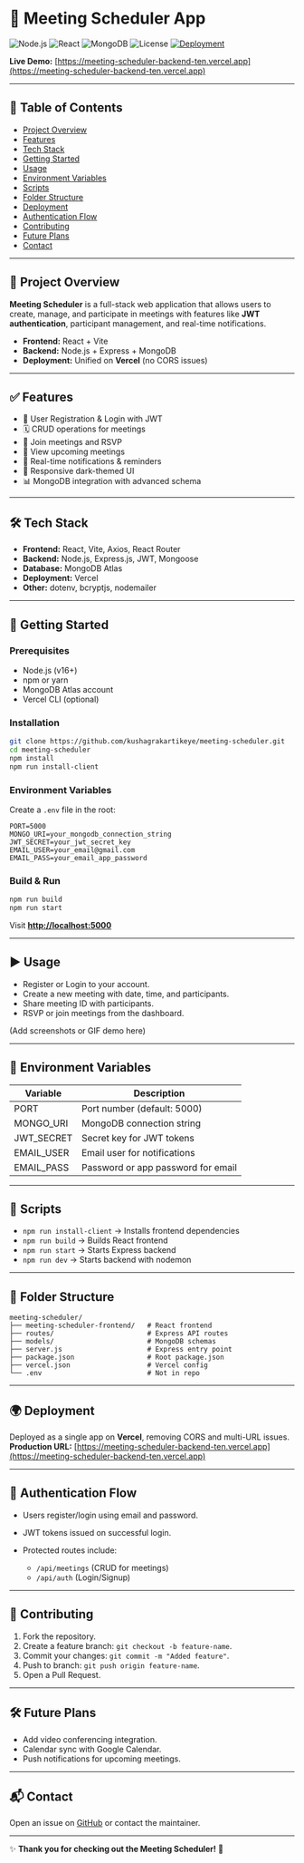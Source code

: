 # 📅 Meeting Scheduler App

![Node.js](https://img.shields.io/badge/Node.js-16+-green)
![React](https://img.shields.io/badge/React-18-blue)
![MongoDB](https://img.shields.io/badge/MongoDB-Atlas-success)
![License](https://img.shields.io/badge/License-MIT-yellow)
[![Deployment](https://img.shields.io/badge/Deployed%20on-Vercel-black)](https://meeting-scheduler-backend-ten.vercel.app)

**Live Demo:** [https://meeting-scheduler-backend-ten.vercel.app](https://meeting-scheduler-backend-ten.vercel.app)

---

## 📑 Table of Contents

* [Project Overview](#project-overview)
* [Features](#features)
* [Tech Stack](#tech-stack)
* [Getting Started](#getting-started)
* [Usage](#usage)
* [Environment Variables](#environment-variables)
* [Scripts](#scripts)
* [Folder Structure](#folder-structure)
* [Deployment](#deployment)
* [Authentication Flow](#authentication-flow)
* [Contributing](#contributing)
* [Future Plans](#future-plans)
* [Contact](#contact)

---

## 📌 Project Overview

**Meeting Scheduler** is a full-stack web application that allows users to create, manage, and participate in meetings with features like **JWT authentication**, participant management, and real-time notifications.

* **Frontend:** React + Vite
* **Backend:** Node.js + Express + MongoDB
* **Deployment:** Unified on **Vercel** (no CORS issues)

---

## ✅ Features

* 🔐 User Registration & Login with JWT
* 🗓 CRUD operations for meetings
* 👥 Join meetings and RSVP
* 📅 View upcoming meetings
* 🔔 Real-time notifications & reminders
* 🌙 Responsive dark-themed UI
* 📊 MongoDB integration with advanced schema

---

## 🛠 Tech Stack

* **Frontend:** React, Vite, Axios, React Router
* **Backend:** Node.js, Express.js, JWT, Mongoose
* **Database:** MongoDB Atlas
* **Deployment:** Vercel
* **Other:** dotenv, bcryptjs, nodemailer

---

## 🚀 Getting Started

### Prerequisites

* Node.js (v16+)
* npm or yarn
* MongoDB Atlas account
* Vercel CLI (optional)

### Installation

```bash
git clone https://github.com/kushagrakartikeye/meeting-scheduler.git
cd meeting-scheduler
npm install
npm run install-client
```

### Environment Variables

Create a `.env` file in the root:

```
PORT=5000
MONGO_URI=your_mongodb_connection_string
JWT_SECRET=your_jwt_secret_key
EMAIL_USER=your_email@gmail.com
EMAIL_PASS=your_email_app_password
```

### Build & Run

```bash
npm run build
npm run start
```

Visit **[http://localhost:5000](http://localhost:5000)**

---

## ▶️ Usage

* Register or Login to your account.
* Create a new meeting with date, time, and participants.
* Share meeting ID with participants.
* RSVP or join meetings from the dashboard.

(Add screenshots or GIF demo here)

---

## 🔑 Environment Variables

| Variable    | Description                        |
| ----------- | ---------------------------------- |
| PORT        | Port number (default: 5000)        |
| MONGO\_URI  | MongoDB connection string          |
| JWT\_SECRET | Secret key for JWT tokens          |
| EMAIL\_USER | Email user for notifications       |
| EMAIL\_PASS | Password or app password for email |

---

## 📜 Scripts

* `npm run install-client` → Installs frontend dependencies
* `npm run build` → Builds React frontend
* `npm run start` → Starts Express backend
* `npm run dev` → Starts backend with nodemon

---

## 📂 Folder Structure

```
meeting-scheduler/
├── meeting-scheduler-frontend/   # React frontend
├── routes/                       # Express API routes
├── models/                       # MongoDB schemas
├── server.js                     # Express entry point
├── package.json                  # Root package.json
├── vercel.json                   # Vercel config
└── .env                          # Not in repo
```

---

## 🌍 Deployment

Deployed as a single app on **Vercel**, removing CORS and multi-URL issues.
**Production URL:**
[https://meeting-scheduler-backend-ten.vercel.app](https://meeting-scheduler-backend-ten.vercel.app)

---

## 🔐 Authentication Flow

* Users register/login using email and password.
* JWT tokens issued on successful login.
* Protected routes include:

  * `/api/meetings` (CRUD for meetings)
  * `/api/auth` (Login/Signup)

---

## 🤝 Contributing

1. Fork the repository.
2. Create a feature branch: `git checkout -b feature-name`.
3. Commit your changes: `git commit -m "Added feature"`.
4. Push to branch: `git push origin feature-name`.
5. Open a Pull Request.

---

## 🛠 Future Plans

* Add video conferencing integration.
* Calendar sync with Google Calendar.
* Push notifications for upcoming meetings.

---

## 📬 Contact

Open an issue on [GitHub](https://github.com/kushagrakartikeye/meeting-scheduler) or contact the maintainer.

---

✨ **Thank you for checking out the Meeting Scheduler!** 🚀
